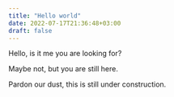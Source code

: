 ```yaml
---
title: "Hello world"
date: 2022-07-17T21:36:48+03:00
draft: false
---
```


Hello, is it me you are looking for?

Maybe not, but you are still here.

Pardon our dust, this is still under construction.